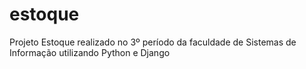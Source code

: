 # estoque
Projeto Estoque realizado no 3º período da faculdade de Sistemas de Informação utilizando Python e Django

